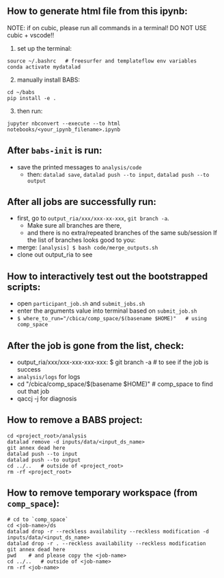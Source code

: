 ## How to generate html file from this ipynb:
NOTE: if on cubic, please run all commands in a terminal! DO NOT USE cubic + vscode!!
1. set up the terminal:
```
source ~/.bashrc   # freesurfer and templateflow env variables
conda activate mydatalad
```
2. manually install BABS:
```
cd ~/babs
pip install -e .
```
3. then run:
```
jupyter nbconvert --execute --to html notebooks/<your_ipynb_filename>.ipynb
```

## After `babs-init` is run:
- save the printed messages to `analysis/code`
    - then: `datalad save`, `datalad push --to input`, `datalad push --to output`

## After all jobs are successfully run:
- first, go to `output_ria/xxx/xxx-xx-xxx`, `git branch -a`. 
    - Make sure all branches are there, 
    - and there is no extra/repeated branches of the same sub/session
If the list of branches looks good to you:
- merge: `[analysis] $ bash code/merge_outputs.sh`
- clone out output_ria to see

## How to interactively test out the bootstrapped scripts:
- open `participant_job.sh` and `submit_jobs.sh`
- enter the arguments value into terminal based on `submit_job.sh`
- `$ where_to_run="/cbica/comp_space/$(basename $HOME)"   # using comp_space `   

## After the job is gone from the list, check:
- output_ria/xxx/xxx-xxx-xxx-xxx: $ git branch -a  # to see if the job is success
- `analysis/logs` for logs
- cd "/cbica/comp_space/$(basename $HOME)"   # comp_space to find out that job
- qaccj -j <jobID> for diagnosis

## How to remove a BABS project:
```
cd <project_root>/analysis
datalad remove -d inputs/data/<input_ds_name>
git annex dead here
datalad push --to input
datalad push --to output
cd ../..   # outside of <project_root>
rm -rf <project_root>
``` 

## How to remove temporary workspace (from `comp_space`):
```
# cd to `comp_space`
cd <job-name>/ds
datalad drop -r --reckless availability --reckless modification -d inputs/data/<input_ds_name>
datalad drop -r . --reckless availability --reckless modification
git annex dead here
pwd    # and please copy the <job-name>
cd ../..   # outside of <job-name>
rm -rf <job-name>
```
